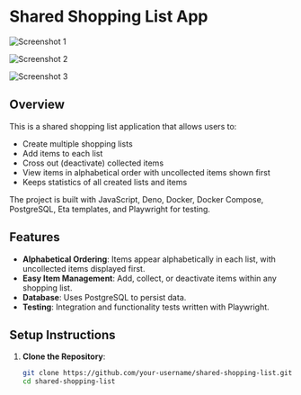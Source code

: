 # Shared Shopping List App

![Screenshot 1](https://cdn.glitch.global/7db13fed-b112-4a52-8c19-56b85f8cb62b/Screenshot%202024-11-12%20at%2013.06.32.png?v=1731409861142)

![Screenshot 2](https://cdn.glitch.global/7db13fed-b112-4a52-8c19-56b85f8cb62b/Screenshot%202024-11-12%20at%2013.08.02.png?v=1731409878476)

![Screenshot 3](https://cdn.glitch.global/7db13fed-b112-4a52-8c19-56b85f8cb62b/Screenshot%202024-11-12%20at%2013.09.36.png?v=1731409894198)

## Overview

This is a shared shopping list application that allows users to:
- Create multiple shopping lists
- Add items to each list
- Cross out (deactivate) collected items
- View items in alphabetical order with uncollected items shown first
- Keeps statistics of all created lists and items

The project is built with JavaScript, Deno, Docker, Docker Compose, PostgreSQL, Eta templates, and Playwright for testing.

## Features

- **Alphabetical Ordering**: Items appear alphabetically in each list, with uncollected items displayed first.
- **Easy Item Management**: Add, collect, or deactivate items within any shopping list.
- **Database**: Uses PostgreSQL to persist data.
- **Testing**: Integration and functionality tests written with Playwright.

## Setup Instructions

1. **Clone the Repository**:
   ```bash
   git clone https://github.com/your-username/shared-shopping-list.git
   cd shared-shopping-list
